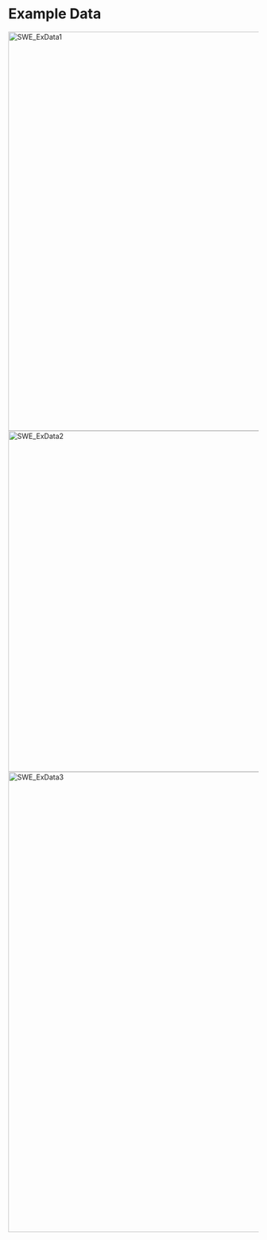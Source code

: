 # Example Data
<img width="803" alt="SWE_ExData1" src="https://github.com/Lcariota/SWE_Project/assets/146140826/4237eca8-943b-4fb4-90e3-cf7c73c32d5e">
<img width="686" alt="SWE_ExData2" src="https://github.com/Lcariota/SWE_Project/assets/146140826/39ac32c8-f031-4165-8606-c731efdb9ba1">
<img width="926" alt="SWE_ExData3" src="https://github.com/Lcariota/SWE_Project/assets/146140826/ada25808-3673-483a-ad45-87b5aa1e7b6f">

